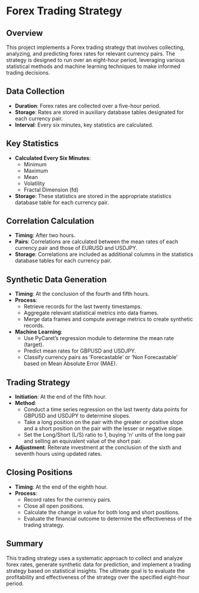# Forex Trading Strategy

## Overview
This project implements a Forex trading strategy that involves collecting, analyzing, and predicting forex rates for relevant currency pairs. The strategy is designed to run over an eight-hour period, leveraging various statistical methods and machine learning techniques to make informed trading decisions.

## Data Collection
- **Duration**: Forex rates are collected over a five-hour period.
- **Storage**: Rates are stored in auxiliary database tables designated for each currency pair.
- **Interval**: Every six minutes, key statistics are calculated.

## Key Statistics
- **Calculated Every Six Minutes**:
  - Minimum
  - Maximum
  - Mean
  - Volatility
  - Fractal Dimension (fd)
- **Storage**: These statistics are stored in the appropriate statistics database table for each currency pair.

## Correlation Calculation
- **Timing**: After two hours.
- **Pairs**: Correlations are calculated between the mean rates of each currency pair and those of EURUSD and USDJPY.
- **Storage**: Correlations are included as additional columns in the statistics database tables for each currency pair.

## Synthetic Data Generation
- **Timing**: At the conclusion of the fourth and fifth hours.
- **Process**:
  - Retrieve records for the last twenty timestamps.
  - Aggregate relevant statistical metrics into data frames.
  - Merge data frames and compute average metrics to create synthetic records.
- **Machine Learning**:
  - Use PyCaret’s regression module to determine the mean rate (target).
  - Predict mean rates for GBPUSD and USDJPY.
  - Classify currency pairs as ‘Forecastable’ or ‘Non Forecastable’ based on Mean Absolute Error (MAE).

## Trading Strategy
- **Initiation**: At the end of the fifth hour.
- **Method**:
  - Conduct a time series regression on the last twenty data points for GBPUSD and USDJPY to determine slopes.
  - Take a long position on the pair with the greater or positive slope and a short position on the pair with the lesser or negative slope.
  - Set the Long/Short (L/S) ratio to 1, buying 'n' units of the long pair and selling an equivalent value of the short pair.
- **Adjustment**: Reiterate investment at the conclusion of the sixth and seventh hours using updated rates.

## Closing Positions
- **Timing**: At the end of the eighth hour.
- **Process**:
  - Record rates for the currency pairs.
  - Close all open positions.
  - Calculate the change in value for both long and short positions.
  - Evaluate the financial outcome to determine the effectiveness of the trading strategy.

## Summary
This trading strategy uses a systematic approach to collect and analyze forex rates, generate synthetic data for prediction, and implement a trading strategy based on statistical insights. The ultimate goal is to evaluate the profitability and effectiveness of the strategy over the specified eight-hour period.
